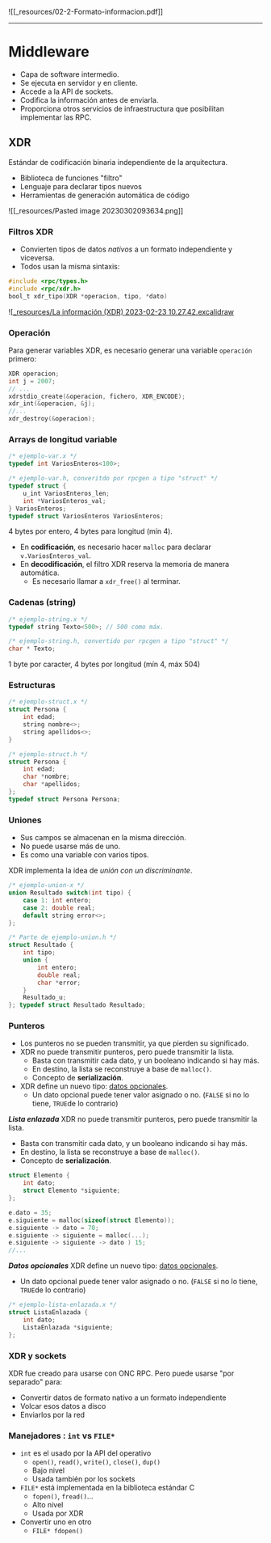 ![[_resources/02-2-Formato-informacion.pdf]]

----

# Middleware
- Capa de software intermedio.
- Se ejecuta en servidor y en cliente.
- Accede a la API de sockets.
- Codifica la información antes de enviarla.
- Proporciona otros servicios de infraestructura que posibilitan implementar las RPC.

## XDR
Estándar de codificación binaria independiente de la arquitectura.
- Biblioteca de funciones "filtro"
- Lenguaje para declarar tipos nuevos
- Herramientas de generación automática de código

![[_resources/Pasted image 20230302093634.png]]

### Filtros XDR
- Convierten tipos de datos *nativos* a un formato independiente y viceversa.
- Todos usan la misma sintaxis:
```c
#include <rpc/types.h>
#include <rpc/xdr.h>
bool_t xdr_tipo(XDR *operacion, tipo, *dato)
```

![[_resources/La información (XDR) 2023-02-23 10.27.42.excalidraw](_resources/La%20informaci%C3%B3n%20(XDR)%202023-02-23%2010.27.42.excalidraw.md)

### Operación
Para generar variables XDR, es necesario generar una variable `operación` primero:
```c
XDR operacion;
int j = 2007;
// ...
xdrstdio_create(&operacion, fichero, XDR_ENCODE);
xdr_int(&operacion, &j);
//...
xdr_destroy(&operacion);
```

### Arrays de longitud variable
```c
/* ejemplo-var.x */
typedef int VariosEnteros<100>;
```

```c
/* ejemplo-var.h, converitdo por rpcgen a tipo "struct" */
typedef struct {
	u_int VariosEnteros_len;
	int *VariosEnteros_val;
} VariosEnteros;
typedef struct VariosEnteros VariosEnteros;
```

4 bytes por entero, 4 bytes para longitud (mín 4).

- En **codificación**, es necesario hacer `malloc` para declarar `v.VariosEnteros_val`.
- En **decodificación**, el filtro XDR reserva la memoria de manera automática.
	- Es necesario llamar a `xdr_free()` al terminar.

### Cadenas (string)
```c
/* ejemplo-string.x */
typedef string Texto<500>; // 500 como máx.
```

```c
/* ejemplo-string.h, convertido por rpcgen a tipo "struct" */
char * Texto;
```

1 byte por caracter, 4 bytes por longitud (mín 4, máx 504)

### Estructuras
```c
/* ejemplo-struct.x */
struct Persona {
	int edad;
	string nombre<>;
	string apellidos<>;
}
```

```c
/* ejemplo-struct.h */
struct Persona {
	int edad;
	char *nombre;
	char *apellidos;
};
typedef struct Persona Persona;
```

### Uniones
- Sus campos se almacenan en la misma dirección.
- No puede usarse más de uno.
- Es como una variable con varios tipos.

XDR implementa la idea de *unión con un discriminante*.
```c
/* ejemplo-union-x */
union Resultado switch(int tipo) {
	case 1: int entero;
	case 2: double real;
	default string error<>;
};
```

```c
/* Parte de ejemplo-union.h */ 
struct Resultado { 
	int tipo; 
	union { 
		int entero; 
		double real; 
		char *error; 
	}
	Resultado_u; 
}; typedef struct Resultado Resultado;
```


### Punteros
- Los punteros no se pueden transmitir, ya que pierden su significado.
- XDR no puede transmitir punteros, pero puede transmitir la lista.
	- Basta con transmitir cada dato, y un booleano indicando si hay más.
	- En destino, la lista se reconstruye a base de `malloc()`.
	- Concepto de **serialización**.
- XDR define un nuevo tipo: <u>datos opcionales</u>.
	- Un dato opcional puede tener valor asignado o no. (`FALSE` si no lo tiene, `TRUE`de lo contrario)


***Lista enlazada***
XDR no puede transmitir punteros, pero puede transmitir la lista.
- Basta con transmitir cada dato, y un booleano indicando si hay más.
- En destino, la lista se reconstruye a base de `malloc()`.
- Concepto de **serialización**.
```c
struct Elemento {
	int dato;
	struct Elemento *siguiente;
};
```

```c
e.dato = 35;
e.siguiente = malloc(sizeof(struct Elemento));
e.siguiente -> dato = 70;
e.siguiente -> siguiente = malloc(...);
e.siguiente -> siguiente -> dato ) 15;
//...
```


***Datos opcionales***
XDR define un nuevo tipo: <u>datos opcionales</u>.
- Un dato opcional puede tener valor asignado o no. (`FALSE` si no lo tiene, `TRUE`de lo contrario)

```c
/* ejemplo-lista-enlazada.x */
struct ListaEnlazada {
	int dato;
	ListaEnlazada *siguiente;
};
```

### XDR y sockets
XDR fue creado para usarse con ONC RPC.
Pero puede usarse "por separado" para: 
- Convertir datos de formato nativo a un formato independiente
- Volcar esos datos a disco 
- Enviarlos por la red

### Manejadores : `int` vs `FILE*`
- `int` es el usado por la API del operativo
	- `open()`, `read()`, `write()`, `close()`, `dup()`
	- Bajo nivel
	- Usada también por los sockets
- `FILE*` está implementada en la biblioteca estándar C
	- `fopen()`, `fread()`...
	- Alto nivel
	- Usada por XDR
- Convertir uno en otro
	- `FILE* fdopen()`